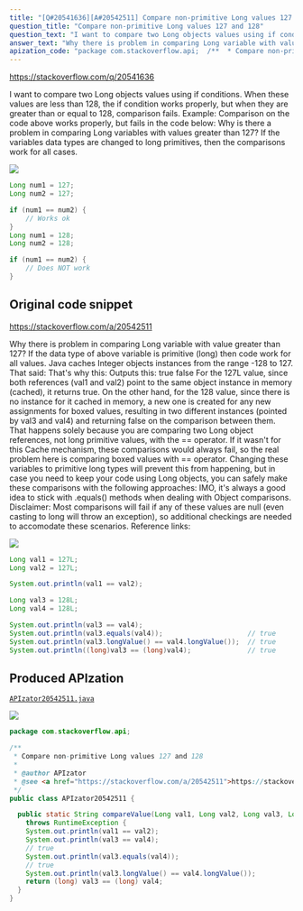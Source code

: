 ```yaml
---
title: "[Q#20541636][A#20542511] Compare non-primitive Long values 127 and 128"
question_title: "Compare non-primitive Long values 127 and 128"
question_text: "I want to compare two Long objects values using if conditions. When these values are less than 128, the if condition works properly, but when they are greater than or equal to 128, comparison fails. Example: Comparison on the code above works properly, but fails in the code below: Why is there a problem in comparing Long variables with values greater than 127? If the variables data types are changed to long primitives, then the comparisons work for all cases."
answer_text: "Why there is problem in comparing Long variable with value greater than 127? If the data type of above variable is primitive (long) then code work for all values. Java caches Integer objects instances from the range -128 to 127. That said: That's why this: Outputs this: true   false For the 127L value, since both references (val1 and val2) point to the same object instance in memory (cached), it returns true. On the other hand, for the 128 value, since there is no instance for it cached in memory, a new one is created for any new assignments for boxed values, resulting in two different instances (pointed by val3 and val4) and returning false on the comparison between them. That happens solely because you are comparing two Long object references, not long primitive values, with the == operator. If it wasn't for this Cache mechanism, these comparisons would always fail, so the real problem here is comparing boxed values with == operator. Changing these variables to primitive long types will prevent this from happening, but in case you need to keep your code using Long objects, you can safely make these comparisons with the following approaches: IMO, it's always a good idea to stick with .equals() methods when dealing with Object comparisons. Disclaimer: Most comparisons will fail if any of these values are null (even casting to long will throw an exception), so additional checkings are needed to accomodate these scenarios. Reference links:"
apization_code: "package com.stackoverflow.api;  /**  * Compare non-primitive Long values 127 and 128  *  * @author APIzator  * @see <a href=\"https://stackoverflow.com/a/20542511\">https://stackoverflow.com/a/20542511</a>  */ public class APIzator20542511 {    public static String compareValue(Long val1, Long val2, Long val3, Long val4)     throws RuntimeException {     System.out.println(val1 == val2);     System.out.println(val3 == val4);     // true     System.out.println(val3.equals(val4));     // true     System.out.println(val3.longValue() == val4.longValue());     return (long) val3 == (long) val4;   } }"
---
```


https://stackoverflow.com/q/20541636

I want to compare two Long objects values using if conditions. When these values are less than 128, the if condition works properly, but when they are greater than or equal to 128, comparison fails.
Example:
Comparison on the code above works properly, but fails in the code below:
Why is there a problem in comparing Long variables with values greater than 127? If the variables data types are changed to long primitives, then the comparisons work for all cases.


<div class="code-logo"><img src="/stackoverflow.png" /></div>

```java
Long num1 = 127;
Long num2 = 127;

if (num1 == num2) {
    // Works ok
}
Long num1 = 128;
Long num2 = 128;

if (num1 == num2) {
    // Does NOT work
}
```


## Original code snippet

https://stackoverflow.com/a/20542511

Why there is problem in comparing Long variable with value greater than 127? If the data type of above variable is primitive (long) then code work for all values.
Java caches Integer objects instances from the range -128 to 127. That said:
That&#x27;s why this:
Outputs this:
true
  false
For the 127L value, since both references (val1 and val2) point to the same object instance in memory (cached), it returns true.
On the other hand, for the 128 value, since there is no instance for it cached in memory, a new one is created for any new assignments for boxed values, resulting in two different instances (pointed by val3 and val4) and returning false on the comparison between them.
That happens solely because you are comparing two Long object references, not long primitive values, with the == operator. If it wasn&#x27;t for this Cache mechanism, these comparisons would always fail, so the real problem here is comparing boxed values with == operator.
Changing these variables to primitive long types will prevent this from happening, but in case you need to keep your code using Long objects, you can safely make these comparisons with the following approaches:
IMO, it&#x27;s always a good idea to stick with .equals() methods when dealing with Object comparisons.
Disclaimer: Most comparisons will fail if any of these values are null (even casting to long will throw an exception), so additional checkings are needed to accomodate these scenarios.
Reference links:

<div class="code-logo"><img src="/stackoverflow.png" /></div>

```java
Long val1 = 127L;
Long val2 = 127L;

System.out.println(val1 == val2);

Long val3 = 128L;
Long val4 = 128L;

System.out.println(val3 == val4);
System.out.println(val3.equals(val4));                     // true
System.out.println(val3.longValue() == val4.longValue());  // true
System.out.println((long)val3 == (long)val4);              // true
```

## Produced APIzation

[`APIzator20542511.java`](https://github.com/pasqualesalza/apization-temp-data/raw/master/search/APIzator20542511.java)

<div class="code-logo"><img src="/apizator.png" /></div>

```java
package com.stackoverflow.api;

/**
 * Compare non-primitive Long values 127 and 128
 *
 * @author APIzator
 * @see <a href="https://stackoverflow.com/a/20542511">https://stackoverflow.com/a/20542511</a>
 */
public class APIzator20542511 {

  public static String compareValue(Long val1, Long val2, Long val3, Long val4)
    throws RuntimeException {
    System.out.println(val1 == val2);
    System.out.println(val3 == val4);
    // true
    System.out.println(val3.equals(val4));
    // true
    System.out.println(val3.longValue() == val4.longValue());
    return (long) val3 == (long) val4;
  }
}

```